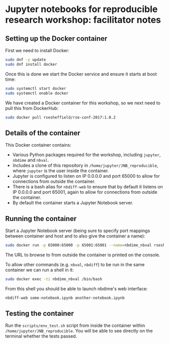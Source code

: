 # Jupyter notebooks for reproducible research workshop: facilitator notes

## Setting up the Docker container

First we need to install Docker:
```sh
sudo dnf -y update
sudo dnf install docker
```

Once this is done we start the Docker service and ensure it starts at boot time:
```sh
sudo systemctl start docker
sudo systemctl enable docker
```

We have created a Docker container for this workshop, so we next need to pull this from DockerHub:
```sh
sudo docker pull rsesheffield/rse-conf-2017:1.0.2
```

## Details of the container

This Docker container contains:

* Various Python packages required for the workshop, including `jupyter`, `nbdime` and `nbval`.
* Includes a clone of this repository in `/home/jupyter/JNB_reproducible`, where `jupyter` is the user inside the container.
* Jupyter is configured to listen on IP 0.0.0.0 and port 65000 to allow for connections from outside the container.
* There is a bash alias for `nbdiff-web` to ensure that by default it listens on IP 0.0.0.0 and port 65001, again to allow for connections from outside the container.
* By default the container starts a Jupyter Notebook server.

## Running the container

Start a Jupyter Notebook server (being sure to specify port mappings between container and host and to also give the container a name):

```sh
sudo docker run -p 65000:65000 -p 65001:65001 --name=nbdime_nbval rsesheffield/rse-conf-2017:1.0.2 
```

The URL to browse to from outside the container is printed on the console.

To allow other commands (e.g. `nbval`, `nbdiff`) to be run in the same container we can run a shell in it:

```sh
sudo docker exec -ti nbdime_nbval /bin/bash
```

From this shell you should be able to launch nbdime's web interface: 

```sh
nbdiff-web some-notebook.ipynb another-notebook.ipynb
```

## Testing the container 

Run the `scripts/env_test.sh` script from inside the container within `/home/jupyter/JNB_reproducible`.
You will be able to see directly on the terminal whether the tests passed.
